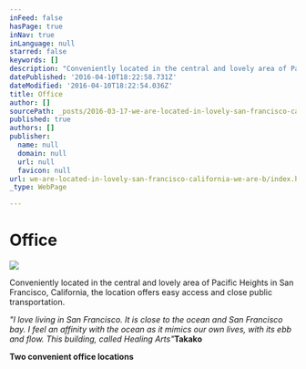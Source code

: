 ```yaml
---
inFeed: false
hasPage: true
inNav: true
inLanguage: null
starred: false
keywords: []
description: "Conveniently located in the central and lovely area of Pacific Heights in San Francisco, California, the location offers easy access and close public transportation.\_"
datePublished: '2016-04-10T18:22:58.731Z'
dateModified: '2016-04-10T18:22:54.036Z'
title: Office
author: []
sourcePath: _posts/2016-03-17-we-are-located-in-lovely-san-francisco-california-we-are-b.md
published: true
authors: []
publisher:
  name: null
  domain: null
  url: null
  favicon: null
url: we-are-located-in-lovely-san-francisco-california-we-are-b/index.html
_type: WebPage

---
```

# Office
![](https://the-grid-user-content.s3-us-west-2.amazonaws.com/ee46604a-e3c6-4ce0-bdc8-ce1138e447b6.jpg)

Conveniently located in the central and lovely area of Pacific Heights in San Francisco, California, the location offers easy access and close public transportation. 

_"I love living in San Francisco. It is close to the ocean and San Francisco bay. I feel an affinity with the ocean as it mimics our own lives, with its ebb and flow. This building, called Healing Arts"_**Takako**

**Two convenient office locations**